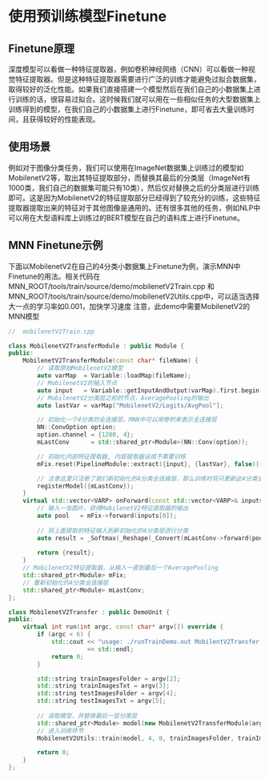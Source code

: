 # 使用预训练模型Finetune
## Finetune原理
深度模型可以看做一种特征提取器，例如卷积神经网络（CNN）可以看做一种视觉特征提取器。但是这种特征提取器需要进行广泛的训练才能避免过拟合数据集，取得较好的泛化性能。如果我们直接搭建一个模型然后在我们自己的小数据集上进行训练的话，很容易过拟合。这时候我们就可以用在一些相似任务的大型数据集上训练得到的模型，在我们自己的小数据集上进行Finetune，即可省去大量训练时间，且获得较好的性能表现。

## 使用场景
例如对于图像分类任务，我们可以使用在ImageNet数据集上训练过的模型如MobilenetV2等，取出其特征提取部分，而替换其最后的分类层（ImageNet有1000类，我们自己的数据集可能只有10类），然后仅对替换之后的分类层进行训练即可。这是因为MobilenetV2的特征提取部分已经得到了较充分的训练，这些特征提取器提取出来的特征对于其他图像是通用的。还有很多其他的任务，例如NLP中可以用在大型语料库上训练过的BERT模型在自己的语料库上进行Finetune。

## MNN Finetune示例
下面以MobilenetV2在自己的4分类小数据集上Finetune为例，演示MNN中Finetune的用法。相关代码在 MNN_ROOT/tools/train/source/demo/mobilenetV2Train.cpp 和 MNN_ROOT/tools/train/source/demo/mobilenetV2Utils.cpp中，可以适当选择大一点的学习率如0.001，加快学习速度
注意，此demo中需要MobilenetV2的MNN模型
```cpp
//  mobilenetV2Train.cpp

class MobilenetV2TransferModule : public Module {
public:
    MobilenetV2TransferModule(const char* fileName) {
        // 读取原始MobilenetV2模型
        auto varMap  = Variable::loadMap(fileName);
        // MobilenetV2的输入节点
        auto input   = Variable::getInputAndOutput(varMap).first.begin()->second;
        // MobilenetV2分类层之前的节点，AveragePooling的输出
        auto lastVar = varMap["MobilenetV2/Logits/AvgPool"];

        // 初始化一个4分类的全连接层，MNN中可以用卷积来表示全连接层
        NN::ConvOption option;
        option.channel = {1280, 4};
        mLastConv      = std::shared_ptr<Module>(NN::Conv(option));

        // 初始化内部特征提取器, 内部提取器设成不需要训练
        mFix.reset(PipelineModule::extract({input}, {lastVar}, false));

        // 注意这里只注册了我们新初始化的4分类全连接层，那么训练时将只更新此4分类全连接层
        registerModel({mLastConv});
    }
    virtual std::vector<VARP> onForward(const std::vector<VARP>& inputs) override {
        // 输入一张图片，获得MobilenetV2特征提取器的输出
        auto pool   = mFix->forward(inputs[0]);
        
        // 将上面提取的特征输入到新初始化的4分类层进行分类
        auto result = _Softmax(_Reshape(_Convert(mLastConv->forward(pool), NCHW), {0, -1}));
        
        return {result};
    }
    // MobilenetV2特征提取器，从输入一直到最后一个AveragePooling
    std::shared_ptr<Module> mFix;
    // 重新初始化的4分类全连接层
    std::shared_ptr<Module> mLastConv;
};

class MobilenetV2Transfer : public DemoUnit {
public:
    virtual int run(int argc, const char* argv[]) override {
        if (argc < 6) {
            std::cout << "usage: ./runTrainDemo.out MobilentV2Transfer /path/to/mobilenetV2Model path/to/train/images/ path/to/train/image/txt path/to/test/images/ path/to/test/image/txt"
                      << std::endl;
            return 0;
        }

        std::string trainImagesFolder = argv[2];
        std::string trainImagesTxt = argv[3];
        std::string testImagesFolder = argv[4];
        std::string testImagesTxt = argv[5];
        
		// 读取模型，并替换最后一层分类层
        std::shared_ptr<Module> model(new MobilenetV2TransferModule(argv[1]));
		// 进入训练环节
        MobilenetV2Utils::train(model, 4, 0, trainImagesFolder, trainImagesTxt, testImagesFolder, testImagesTxt);

        return 0;
    }
};
```